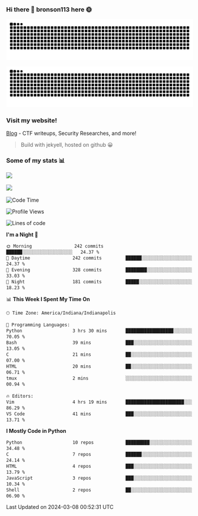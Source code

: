 ### Hi there 👋 bronson113 here 🌞
<div align="center">

![GitHub Snake Light](https://raw.githubusercontent.com/bronson113/bronson113/snake/github-snake.svg#gh-light-mode-only)

![GitHub Snake dark](https://raw.githubusercontent.com/bronson113/bronson113/snake/github-snake-dark.svg#gh-dark-mode-only)

</div>

### Visit my website!
[Blog](https://bronson113.github.io/) - CTF writeups, Security Researches, and more! 

> Build with jekyell, hosted on github 😀

### Some of my stats 📊
![](https://github-readme-stats-sigma-five.vercel.app/api?username=bronson113&theme=transparent&show_icons=true)

![](https://github-readme-stats-sigma-five.vercel.app/api/top-langs/?username=bronson113&theme=transparent&layout=compact&card_width=445)



<!--START_SECTION:waka-->
![Code Time](http://img.shields.io/badge/Code%20Time-493%20hrs%2049%20mins-blue)

![Profile Views](http://img.shields.io/badge/Profile%20Views-0-blue)

![Lines of code](https://img.shields.io/badge/From%20Hello%20World%20I%27ve%20Written-7.3%20million%20lines%20of%20code-blue)

**I'm a Night 🦉** 

```text
🌞 Morning                242 commits         ██████░░░░░░░░░░░░░░░░░░░   24.37 % 
🌆 Daytime                242 commits         ██████░░░░░░░░░░░░░░░░░░░   24.37 % 
🌃 Evening                328 commits         ████████░░░░░░░░░░░░░░░░░   33.03 % 
🌙 Night                  181 commits         █████░░░░░░░░░░░░░░░░░░░░   18.23 % 
```


📊 **This Week I Spent My Time On** 

```text
🕑︎ Time Zone: America/Indiana/Indianapolis

💬 Programming Languages: 
Python                   3 hrs 30 mins       ██████████████████░░░░░░░   70.05 % 
Bash                     39 mins             ███░░░░░░░░░░░░░░░░░░░░░░   13.05 % 
C                        21 mins             ██░░░░░░░░░░░░░░░░░░░░░░░   07.00 % 
HTML                     20 mins             ██░░░░░░░░░░░░░░░░░░░░░░░   06.71 % 
tmux                     2 mins              ░░░░░░░░░░░░░░░░░░░░░░░░░   00.94 % 

🔥 Editors: 
Vim                      4 hrs 19 mins       ██████████████████████░░░   86.29 % 
VS Code                  41 mins             ███░░░░░░░░░░░░░░░░░░░░░░   13.71 % 
```

**I Mostly Code in Python** 

```text
Python                   10 repos            █████████░░░░░░░░░░░░░░░░   34.48 % 
C                        7 repos             ██████░░░░░░░░░░░░░░░░░░░   24.14 % 
HTML                     4 repos             ███░░░░░░░░░░░░░░░░░░░░░░   13.79 % 
JavaScript               3 repos             ███░░░░░░░░░░░░░░░░░░░░░░   10.34 % 
Shell                    2 repos             ██░░░░░░░░░░░░░░░░░░░░░░░   06.90 % 
```




 Last Updated on 2024-03-08 00:52:31 UTC
<!--END_SECTION:waka-->
